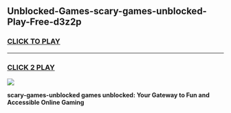 
## Unblocked-Games-scary-games-unblocked-Play-Free-d3z2p
<h3>
<a href="https://premium76.site?title=scary-games-unblocked&ref=18A1">CLICK TO PLAY</a></h3>
<hr>

<h3>
<a href="https://premium76.site?title=scary-games-unblocked&ref=18A1">CLICK 2 PLAY</a>
  
</h3>

<a href="https://premium76.site?title=scary-games-unblocked&ref=18A1"><img src="https://clearcache.store/games.png"></a>


**scary-games-unblocked games unblocked: Your Gateway to Fun and Accessible Online Gaming**
